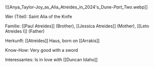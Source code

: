 ![[Anya_Taylor-Joy_as_Alia_Atreides_in_2024's_Dune-_Part_Two_.webp]]

Wer (Titel): Saint Alia of the Knife

Familie: [[Paul Atreides]] (Brother), [[Jessica Atreides]] (Mother), [[Leto Atreides I]] (Father)

Herkunft: [[Atreides]] Haus, born on [[Arrakis]] 

Know-How: Very good with a sword 

Interessantes: Is in love with [[Duncan Idaho]]
